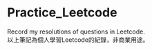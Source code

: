 # Practice_Leetcode
Record my resolutions of questions in Leetcode.  
  以上筆記為個人學習Leetcode的紀錄，非商業用途。
